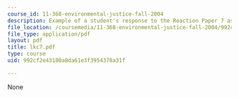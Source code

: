 ```yaml
---
course_id: 11-368-environmental-justice-fall-2004
description: Example of a student's response to the Reaction Paper 7 assignment.
file_location: /coursemedia/11-368-environmental-justice-fall-2004/992cf2e43180a8da61e3f3954378a31f_lkc7.pdf
file_type: application/pdf
layout: pdf
title: lkc7.pdf
type: course
uid: 992cf2e43180a8da61e3f3954378a31f

---
```

None
